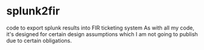 # splunk2fir
code to export splunk results into FIR ticketing system
As with all my code, it's designed for certain design assumptions which I am not going to publish due to certain obligations.
